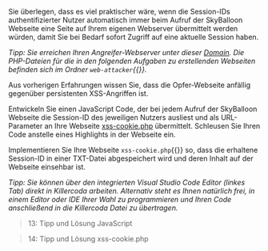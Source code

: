 Sie überlegen, dass es viel praktischer wäre, wenn die Session-IDs authentifizierter Nutzer automatisch immer
beim Aufruf der SkyBalloon Webseite eine Seite auf Ihrem eigenen Webserver übermittelt werden würden, 
damit Sie bei Bedarf sofort Zugriff auf eine aktuelle Session haben.

*Tipp: Sie erreichen Ihren Angreifer-Webserver unter dieser [Domain]({{TRAFFIC_HOST1_82}}). 
Die PHP-Dateien für die in den folgenden Aufgaben zu erstellenden Webseiten befinden sich im Ordner `web-attacker`{{}}.*

Aus vorherigen Erfahrungen wissen Sie, dass die Opfer-Webseite anfällig gegenüber persistenten XSS-Angriffen ist.

Entwickeln Sie einen JavaScript Code, der bei jedem Aufruf der SkyBalloon Webseite die Session-ID des jeweiligen Nutzers 
ausliest und als URL-Parameter an Ihre Webseite [xss-cookie.php]({{TRAFFIC_HOST1_82}}/xss-cookie.php) 
übermittelt. Schleusen Sie Ihren Code anstelle eines Highlights in der Webseite ein.

Implementieren Sie Ihre Webseite `xss-cookie.php`{{}} so, dass die erhaltene Session-ID in einer TXT-Datei abgespeichert
wird und deren Inhalt auf der Webseite einsehbar ist.

*Tipp: Sie können über den integrierten Visual Studio Code Editor (linkes Tab) direkt in Killercoda arbeiten. 
Alternativ steht es Ihnen natürlich frei, in einem Editor oder IDE Ihrer Wahl zu programmieren 
und Ihren Code anschließend in die Killercoda Datei zu übertragen.*

>13: Tipp und Lösung JavaScript

>14: Tipp und Lösung xss-cookie.php